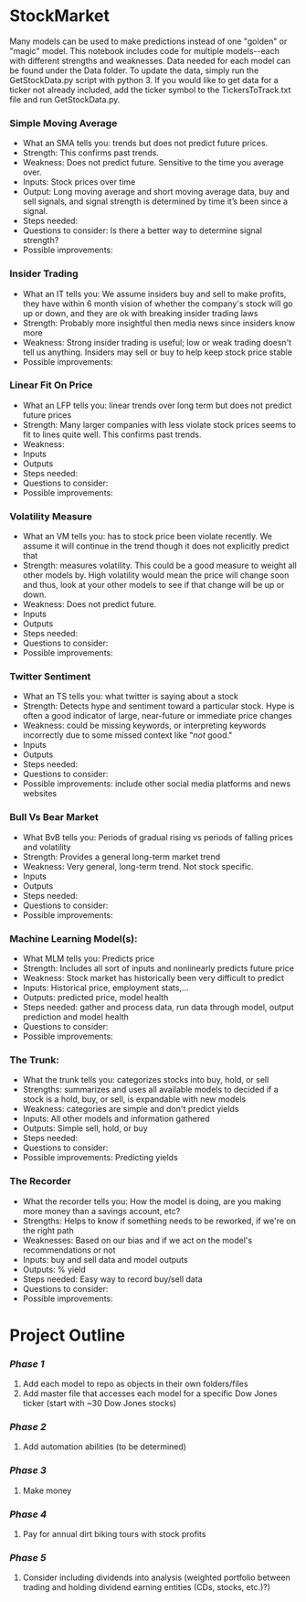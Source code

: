# StockMarket
Many models can be used to make predictions instead of one "golden" or "magic" model. This notebook includes code for multiple models--each with different strengths and weaknesses. Data needed for each model can be found under the Data folder. To update the data, simply run the GetStockData.py script with python 3. If you would like to get data for a ticker not already included, add the ticker symbol to the TickersToTrack.txt file and run GetStockData.py.

### Simple Moving Average

* What an SMA tells you: trends but does not predict future prices.
* Strength: This confirms past trends.
* Weakness: Does not predict future. Sensitive to the time you average over.
* Inputs: Stock prices over time
* Output: Long moving average and short moving average data, buy and sell signals, and signal strength is determined by time it’s been since a signal.
* Steps needed: 
* Questions to consider: Is there a better way to determine signal strength?
* Possible improvements:

### Insider Trading

* What an IT tells you: We assume insiders buy and sell to make profits, they have within 6 month vision of whether the company's stock will go up or down, and they are ok with breaking insider trading laws
* Strength: Probably more insightful then media news since insiders know more
* Weakness: Strong insider trading is useful; low or weak trading doesn't tell us anything. Insiders may sell or buy to help keep stock price stable
* Possible improvements:

### Linear Fit On Price

* What an LFP tells you: linear trends over long term but does not predict future prices
* Strength: Many larger companies with less violate stock prices seems to fit to lines quite well. This confirms past trends.
* Weakness:
* Inputs
* Outputs
* Steps needed:
* Questions to consider:
* Possible improvements:

### Volatility Measure

* What an VM tells you: has to stock price been violate recently. We assume it will continue in the trend though it does not explicitly predict that
* Strength: measures volatility. This could be a good measure to weight all other models by. High volatility would mean the price will change soon and thus, look at your other models to see if that change will be up or down.
* Weakness: Does not predict future.
* Inputs
* Outputs
* Steps needed:
* Questions to consider:
* Possible improvements:

### Twitter Sentiment

* What an TS tells you: what twitter is saying about a stock
* Strength: Detects hype and sentiment toward a particular stock. Hype is often a good indicator of large, near-future or immediate price changes
* Weakness: could be missing keywords, or interpreting keywords incorrectly due to some missed context like "*not* good."
* Inputs
* Outputs
* Steps needed:
* Questions to consider:
* Possible improvements: include other social media platforms and news websites

### Bull Vs Bear Market

* What BvB tells you: Periods of gradual rising vs periods of falling prices and volatility
* Strength: Provides a general long-term market trend 
* Weakness: Very general, long-term trend. Not stock specific.
* Inputs
* Outputs
* Steps needed:
* Questions to consider:
* Possible improvements: 

### Machine Learning Model(s):

* What MLM tells you: Predicts price
* Strength: Includes all sort of inputs and nonlinearly predicts future price
* Weakness: Stock market has historically been very difficult to predict
* Inputs: Historical price, employment stats,...
* Outputs: predicted price, model health
* Steps needed: gather and process data, run data through model, output prediction and model health
* Questions to consider:
* Possible improvements:

### The Trunk:

* What the trunk tells you: categorizes stocks into buy, hold, or sell
* Strengths: summarizes and uses all available models to decided if a stock is a hold, buy, or sell, is expandable with new models
* Weakness: categories are simple and don't predict yields
* Inputs: All other models and information gathered
* Outputs: Simple sell, hold, or buy
* Steps needed:
* Questions to consider:
* Possible improvements: Predicting yields

### The Recorder

* What the recorder tells you: How the model is doing, are you making more money than a savings account, etc?
* Strengths: Helps to know if something needs to be reworked, if we're on the right path
* Weaknesses: Based on our bias and if we act on the model's recommendations or not
* Inputs: buy and sell data and model outputs
* Outputs: % yield
* Steps needed: Easy way to record buy/sell data
* Questions to consider:
* Possible improvements:


# Project Outline
### *Phase 1*
1. Add each model to repo as objects in their own folders/files
2. Add master file that accesses each model for a specific Dow Jones ticker (start with ~30 Dow Jones stocks)

### *Phase 2*
1. Add automation abilities (to be determined)

### *Phase 3*
1. Make money

### *Phase 4*
1. Pay for annual dirt biking tours with stock profits

### *Phase 5*
1. Consider including dividends into analysis (weighted portfolio between trading and holding dividend earning entities (CDs, stocks, etc.)?)
